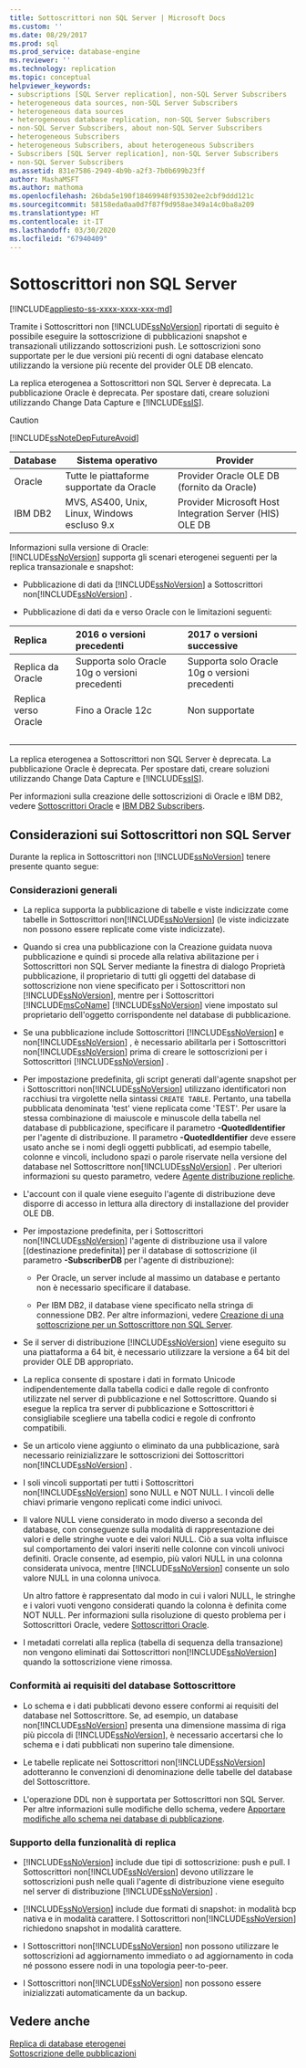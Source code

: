 ```yaml
---
title: Sottoscrittori non SQL Server | Microsoft Docs
ms.custom: ''
ms.date: 08/29/2017
ms.prod: sql
ms.prod_service: database-engine
ms.reviewer: ''
ms.technology: replication
ms.topic: conceptual
helpviewer_keywords:
- subscriptions [SQL Server replication], non-SQL Server Subscribers
- heterogeneous data sources, non-SQL Server Subscribers
- heterogeneous data sources
- heterogeneous database replication, non-SQL Server Subscribers
- non-SQL Server Subscribers, about non-SQL Server Subscribers
- heterogeneous Subscribers
- heterogeneous Subscribers, about heterogeneous Subscribers
- Subscribers [SQL Server replication], non-SQL Server Subscribers
- non-SQL Server Subscribers
ms.assetid: 831e7586-2949-4b9b-a2f3-7b0b699b23ff
author: MashaMSFT
ms.author: mathoma
ms.openlocfilehash: 26bda5e190f18469948f935302ee2cbf9ddd121c
ms.sourcegitcommit: 58158eda0aa0d7f87f9d958ae349a14c0ba8a209
ms.translationtype: HT
ms.contentlocale: it-IT
ms.lasthandoff: 03/30/2020
ms.locfileid: "67940409"
---
```

# <a name="non-sql-server-subscribers"></a>Sottoscrittori non SQL Server  
[!INCLUDE[appliesto-ss-xxxx-xxxx-xxx-md](../../../includes/appliesto-ss-xxxx-xxxx-xxx-md.md)]

Tramite i Sottoscrittori non [!INCLUDE[ssNoVersion](../../../includes/ssnoversion-md.md)] riportati di seguito è possibile eseguire la sottoscrizione di pubblicazioni snapshot e transazionali utilizzando sottoscrizioni push. Le sottoscrizioni sono supportate per le due versioni più recenti di ogni database elencato utilizzando la versione più recente del provider OLE DB elencato.  
  
 La replica eterogenea a Sottoscrittori non SQL Server è deprecata. La pubblicazione Oracle è deprecata. Per spostare dati, creare soluzioni utilizzando Change Data Capture e [!INCLUDE[ssIS](../../../includes/ssis-md.md)].  
  
> [!CAUTION]  
>  [!INCLUDE[ssNoteDepFutureAvoid](../../../includes/ssnotedepfutureavoid-md.md)]  
  
|Database|Sistema operativo|Provider|  
|--------------|----------------------|--------------|  
|Oracle|Tutte le piattaforme supportate da Oracle|Provider Oracle OLE DB (fornito da Oracle)|  
|IBM DB2|MVS, AS400, Unix, Linux, Windows escluso 9.x|Provider Microsoft Host Integration Server (HIS) OLE DB|  

Informazioni sulla versione di Oracle:  
[!INCLUDE[ssNoVersion](../../../includes/ssnoversion-md.md)] supporta gli scenari eterogenei seguenti per la replica transazionale e snapshot:  
  
-   Pubblicazione di dati da [!INCLUDE[ssNoVersion](../../../includes/ssnoversion-md.md)] a Sottoscrittori non[!INCLUDE[ssNoVersion](../../../includes/ssnoversion-md.md)] .  

-   Pubblicazione di dati da e verso Oracle con le limitazioni seguenti:  

  | Replica|2016 o versioni precedenti |2017 o versioni successive |
  |:-----------|:---------------|:-------------|
  |Replica da Oracle |Supporta solo Oracle 10g o versioni precedenti |Supporta solo Oracle 10g o versioni precedenti |
  |Replica verso Oracle |Fino a Oracle 12c |Non supportate |
  | &nbsp; | &nbsp; | &nbsp; |


 La replica eterogenea a Sottoscrittori non SQL Server è deprecata. La pubblicazione Oracle è deprecata. Per spostare dati, creare soluzioni utilizzando Change Data Capture e [!INCLUDE[ssIS](../../../includes/ssis-md.md)].  

Per informazioni sulla creazione delle sottoscrizioni di Oracle e IBM DB2, vedere [Sottoscrittori Oracle](../../../relational-databases/replication/non-sql/oracle-subscribers.md) e [IBM DB2 Subscribers](../../../relational-databases/replication/non-sql/ibm-db2-subscribers.md).  
  
## <a name="considerations-for-non-sql-server-subscribers"></a>Considerazioni sui Sottoscrittori non SQL Server  
 Durante la replica in Sottoscrittori non [!INCLUDE[ssNoVersion](../../../includes/ssnoversion-md.md)] tenere presente quanto segue:  
  
### <a name="general-considerations"></a>Considerazioni generali  
  
-   La replica supporta la pubblicazione di tabelle e viste indicizzate come tabelle in Sottoscrittori non[!INCLUDE[ssNoVersion](../../../includes/ssnoversion-md.md)] (le viste indicizzate non possono essere replicate come viste indicizzate).  
  
-   Quando si crea una pubblicazione con la Creazione guidata nuova pubblicazione e quindi si procede alla relativa abilitazione per i Sottoscrittori non SQL Server mediante la finestra di dialogo Proprietà pubblicazione, il proprietario di tutti gli oggetti del database di sottoscrizione non viene specificato per i Sottoscrittori non [!INCLUDE[ssNoVersion](../../../includes/ssnoversion-md.md)], mentre per i Sottoscrittori [!INCLUDE[msCoName](../../../includes/msconame-md.md)] [!INCLUDE[ssNoVersion](../../../includes/ssnoversion-md.md)] viene impostato sul proprietario dell'oggetto corrispondente nel database di pubblicazione.  
  
-   Se una pubblicazione include Sottoscrittori [!INCLUDE[ssNoVersion](../../../includes/ssnoversion-md.md)] e non[!INCLUDE[ssNoVersion](../../../includes/ssnoversion-md.md)] , è necessario abilitarla per i Sottoscrittori non[!INCLUDE[ssNoVersion](../../../includes/ssnoversion-md.md)] prima di creare le sottoscrizioni per i Sottoscrittori [!INCLUDE[ssNoVersion](../../../includes/ssnoversion-md.md)] .  
  
-   Per impostazione predefinita, gli script generati dall'agente snapshot per i Sottoscrittori non[!INCLUDE[ssNoVersion](../../../includes/ssnoversion-md.md)] utilizzano identificatori non racchiusi tra virgolette nella sintassi `CREATE TABLE`. Pertanto, una tabella pubblicata denominata 'test' viene replicata come 'TEST'. Per usare la stessa combinazione di maiuscole e minuscole della tabella nel database di pubblicazione, specificare il parametro **-QuotedIdentifier** per l'agente di distribuzione. Il parametro **-QuotedIdentifier** deve essere usato anche se i nomi degli oggetti pubblicati, ad esempio tabelle, colonne e vincoli, includono spazi o parole riservate nella versione del database nel Sottoscrittore non[!INCLUDE[ssNoVersion](../../../includes/ssnoversion-md.md)] . Per ulteriori informazioni su questo parametro, vedere [Agente distribuzione repliche](../../../relational-databases/replication/agents/replication-distribution-agent.md).  
  
-   L'account con il quale viene eseguito l'agente di distribuzione deve disporre di accesso in lettura alla directory di installazione del provider OLE DB.  
  
-   Per impostazione predefinita, per i Sottoscrittori non[!INCLUDE[ssNoVersion](../../../includes/ssnoversion-md.md)] l'agente di distribuzione usa il valore [(destinazione predefinita)] per il database di sottoscrizione (il parametro **-SubscriberDB** per l'agente di distribuzione):  
  
    -   Per Oracle, un server include al massimo un database e pertanto non è necessario specificare il database.  
  
    -   Per IBM DB2, il database viene specificato nella stringa di connessione DB2. Per altre informazioni, vedere [Creazione di una sottoscrizione per un Sottoscrittore non SQL Server](../../../relational-databases/replication/create-a-subscription-for-a-non-sql-server-subscriber.md).  
  
-   Se il server di distribuzione [!INCLUDE[ssNoVersion](../../../includes/ssnoversion-md.md)] viene eseguito su una piattaforma a 64 bit, è necessario utilizzare la versione a 64 bit del provider OLE DB appropriato.  
  
-   La replica consente di spostare i dati in formato Unicode indipendentemente dalla tabella codici e dalle regole di confronto utilizzate nel server di pubblicazione e nel Sottoscrittore. Quando si esegue la replica tra server di pubblicazione e Sottoscrittori è consigliabile scegliere una tabella codici e regole di confronto compatibili.  
  
-   Se un articolo viene aggiunto o eliminato da una pubblicazione, sarà necessario reinizializzare le sottoscrizioni dei Sottoscrittori non[!INCLUDE[ssNoVersion](../../../includes/ssnoversion-md.md)] .  
  
-   I soli vincoli supportati per tutti i Sottoscrittori non[!INCLUDE[ssNoVersion](../../../includes/ssnoversion-md.md)] sono NULL e NOT NULL. I vincoli delle chiavi primarie vengono replicati come indici univoci.  
  
-   Il valore NULL viene considerato in modo diverso a seconda del database, con conseguenze sulla modalità di rappresentazione dei valori e delle stringhe vuote e dei valori NULL. Ciò a sua volta influisce sul comportamento dei valori inseriti nelle colonne con vincoli univoci definiti. Oracle consente, ad esempio, più valori NULL in una colonna considerata univoca, mentre [!INCLUDE[ssNoVersion](../../../includes/ssnoversion-md.md)] consente un solo valore NULL in una colonna univoca.  
  
     Un altro fattore è rappresentato dal modo in cui i valori NULL, le stringhe e i valori vuoti vengono considerati quando la colonna è definita come NOT NULL. Per informazioni sulla risoluzione di questo problema per i Sottoscrittori Oracle, vedere [Sottoscrittori Oracle](../../../relational-databases/replication/non-sql/oracle-subscribers.md).  
  
-   I metadati correlati alla replica (tabella di sequenza della transazione) non vengono eliminati dai Sottoscrittori non[!INCLUDE[ssNoVersion](../../../includes/ssnoversion-md.md)] quando la sottoscrizione viene rimossa.  
  
### <a name="conforming-to-the-requirements-of-the-subscriber-database"></a>Conformità ai requisiti del database Sottoscrittore  
  
-   Lo schema e i dati pubblicati devono essere conformi ai requisiti del database nel Sottoscrittore. Se, ad esempio, un database non[!INCLUDE[ssNoVersion](../../../includes/ssnoversion-md.md)] presenta una dimensione massima di riga più piccola di [!INCLUDE[ssNoVersion](../../../includes/ssnoversion-md.md)], è necessario accertarsi che lo schema e i dati pubblicati non superino tale dimensione.  
  
-   Le tabelle replicate nei Sottoscrittori non[!INCLUDE[ssNoVersion](../../../includes/ssnoversion-md.md)] adotteranno le convenzioni di denominazione delle tabelle del database del Sottoscrittore.  
  
-   L'operazione DDL non è supportata per Sottoscrittori non SQL Server. Per altre informazioni sulle modifiche dello schema, vedere [Apportare modifiche allo schema nei database di pubblicazione](../../../relational-databases/replication/publish/make-schema-changes-on-publication-databases.md).  
  
### <a name="replication-feature-support"></a>Supporto della funzionalità di replica  
  
-   [!INCLUDE[ssNoVersion](../../../includes/ssnoversion-md.md)] include due tipi di sottoscrizione: push e pull. I Sottoscrittori non[!INCLUDE[ssNoVersion](../../../includes/ssnoversion-md.md)] devono utilizzare le sottoscrizioni push nelle quali l'agente di distribuzione viene eseguito nel server di distribuzione [!INCLUDE[ssNoVersion](../../../includes/ssnoversion-md.md)] .  
  
-   [!INCLUDE[ssNoVersion](../../../includes/ssnoversion-md.md)] include due formati di snapshot: in modalità bcp nativa e in modalità carattere. I Sottoscrittori non[!INCLUDE[ssNoVersion](../../../includes/ssnoversion-md.md)] richiedono snapshot in modalità carattere.  
  
-   I Sottoscrittori non[!INCLUDE[ssNoVersion](../../../includes/ssnoversion-md.md)] non possono utilizzare le sottoscrizioni ad aggiornamento immediato o ad aggiornamento in coda né possono essere nodi in una topologia peer-to-peer.  
  
-   I Sottoscrittori non[!INCLUDE[ssNoVersion](../../../includes/ssnoversion-md.md)] non possono essere inizializzati automaticamente da un backup.  
  
## <a name="see-also"></a>Vedere anche  
 [Replica di database eterogenei](../../../relational-databases/replication/non-sql/heterogeneous-database-replication.md)   
 [Sottoscrizione delle pubblicazioni](../../../relational-databases/replication/subscribe-to-publications.md)  
  
  
